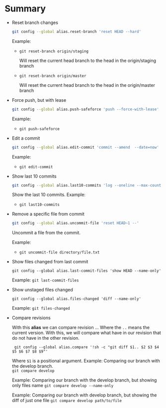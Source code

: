 # Summary

- Reset branch changes

    ```bash
    git config --global alias.reset-branch 'reset HEAD --hard' 
    ```
    Example: 
    
    - `git reset-branch origin/staging`

        Will reset the current head branch to the head in the origin/staging branch 

    - `git reset-branch origin/master`

        Will reset the current head branch to the head in the origin/master branch 

- Force push, but with lease

    ```bash
    git config --global alias.push-safeforce 'push --force-with-lease'
    ```

    Example: 

    - `git push-safeforce`

- Edit a commit

    ```bash
    git config --global alias.edit-commit 'commit --amend  --date=now'
    ```

    Example: 

    - `git edit-commit` 

- Show last 10 commits

    ```bash
    git config --global alias.last10-commits 'log --oneline --max-count=10'
    ```

    Show the last 10 commits.
    Example:  

    - `git last10-commits`

- Remove a specific file from commit

    ```bash
    git config --global alias.uncommit-file 'reset HEAD~1 --'
    ```

    Uncommit a file from the commit.

    Example:  

    - `git uncommit-file directory/file.txt`

 - Show files changed from last commit

   ```shell
   git config --global alias.last-commit-files 'show HEAD --name-only'
   ```

   Example:
   `git last-commit-files`

 - Show unstaged files changed

   ```shell
   git config --global alias.files-changed 'diff --name-only'
   ```

   Example:
   `git files-changed`

- Compare revisions

  With this **alias** we can compare revision ... Where the `..` means the current version.
  With this, we will compare what have in our revision that do not have in the other revision.    
  ```shell
   git config --global alias.compare '!sh -c "git diff $1.. $2 $3 $4 $5 $6 $7 $8 $9"'  
  ```
  Where `$1` is a positional argument.
  Example: Comparing our branch with the develop branch.    
  `git compare develop` 

  Example: Comparing our branch with the develop branch, but showing only files name
  `git compare develop --name-only`

  Example: Comparing our branch with develop branch, but showing the diff of just one file
  `git compare develop path/to/file`
  
